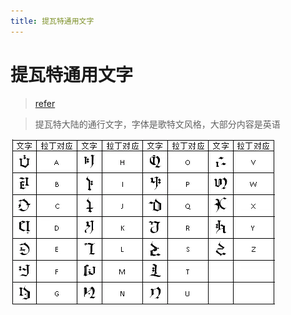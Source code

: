 ```yaml
---
title: 提瓦特通用文字
---
```

 
# 提瓦特通用文字

> [refer](https://www.bilibili.com/read/cv8339816)

> 提瓦特大陆的通行文字，字体是歌特文风格，大部分内容是英语

![](https://github.com/DrAugus/data/blob/master/game/genshin/genshin_lang.png?raw=true)
